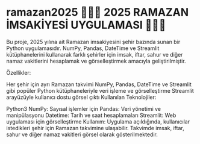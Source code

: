 # ramazan2025 🌙🌙🌙 2025 RAMAZAN İMSAKİYESİ UYGULAMASI 🌙🌙🌙

Bu proje, 2025 yılına ait Ramazan imsakiyesini şehir bazında sunan bir Python uygulamasıdır. NumPy, Pandas, DateTime ve Streamlit kütüphanelerini kullanarak farklı şehirler için imsak, iftar, sahur ve diğer namaz vakitlerini hesaplamak ve görselleştirmek amacıyla geliştirilmiştir.

Özellikler:

Her şehir için ayrı Ramazan takvimi
NumPy, Pandas, DateTime ve Streamlit gibi popüler Python kütüphaneleriyle veri işleme ve görselleştirme
Streamlit arayüzüyle kullanıcı dostu görsel çıktı
Kullanılan Teknolojiler:

Python3
NumPy: Sayısal işlemler için
Pandas: Veri yönetimi ve manipülasyonu
Datetime: Tarih ve saat hesaplamaları
Streamlit: Web uygulaması için görselleştirme
Kullanım: Uygulama açıldığında, kullanıcılar istedikleri şehir için Ramazan takvimine ulaşabilir. Takvimde imsak, iftar, sahur ve diğer namaz vakitleri görsel olarak gösterilmektedir.
